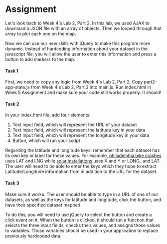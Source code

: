 
# Assignment

Let's look back to Week 4's Lab 2, Part 2. In this lab, we used AJAX to
download a JSON file with an array of objects. Then we looped through that
array to plot each one on the map.

Now we can use our new skills with jQuery to make this program more dynamic.
Instead of hardcoding information about your dataset in the javascript file, you
will allow the user to enter this information and press a button to add markers
to the map.

#### Task 1

First, we need to copy any logic from Week 4's Lab 2, Part 2. Copy
part2-app-state.js from Week 4's Lab 2, Part 2 into main.js. Run index.html
in Week 5 Assignment and make sure your code still works properly. It should!

#### Task 2

In your index.html file, add four elements:

1. Text input field, which will represent the URL of your dataset
2. Text input field, which will represent the latitude key in your data
3. Text input field, which will represent the longitude key in your data
4. Button, which will run your script

Regarding the latitude and longitude keys: remember that each dataset has its
own key or label for these values. For example,
[philadelphia bike crashes](https://raw.githubusercontent.com/CPLN690-MUSA610/datasets/master/json/philadelphia-bike-crashes-snippet.json)
uses LAT and LNG while
[solar installations](https://raw.githubusercontent.com/CPLN690-MUSA610/datasets/master/json/philadelphia-solar-installations.json)
uses X and Y or LONG\_ and LAT. The user will need to be able to enter the keys
which they hope to extract Latitude/Longitude information from in addition to
the URL for the dataset.

#### Task 3

Make sure it works.
The user should be able to type in a URL of one of our datasets,
as well as the keys for latitude and longitude, click the button, and have
their specified dataset mapped.

To do this, you will need to use jQuery to select the button and create a click
event on it. When the button is clicked, it should run a function that selects
the three input fields, checks their values, and assigns those values to
variables. Those variables should be used in your application to replace
previously hardcoded data.
